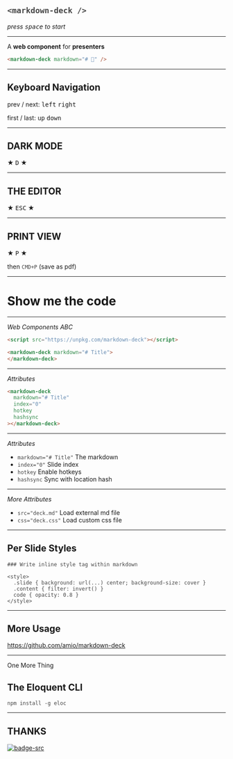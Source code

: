 ## `<markdown-deck />`

*press <kbd>space</kbd> to start*

---

A __web component__ for __presenters__

```html
<markdown-deck markdown="# 🦄" />
```

---

## Keyboard Navigation

prev / next: <kbd>left</kbd> <kbd>right</kbd>

first / last: <kbd>up</kbd> <kbd>down</kbd>

---

## DARK MODE

★ <kbd>D</kbd> ★

---

## THE EDITOR

★ <kbd>ESC</kbd> ★

---

## PRINT VIEW

★ <kbd>P</kbd> ★

then `CMD+P` (save as pdf)

---

# Show me the code

---

*Web Components ABC*

```html
<script src="https://unpkg.com/markdown-deck"></script>

<markdown-deck markdown="# Title">
</markdown-deck>
```

---

*Attributes*

```html
<markdown-deck
  markdown="# Title" 
  index="0"
  hotkey
  hashsync
></markdown-deck>
```

---

*Attributes*

- `markdown="# Title"` The markdown
- `index="0"` Slide index
- `hotkey` Enable hotkeys
- `hashsync` Sync with location hash

---

*More Attributes*

- `src="deck.md"` Load external md file
- `css="deck.css"` Load custom css file

---

## Per Slide Styles

```
### Write inline style tag within markdown

<style>
  .slide { background: url(...) center; background-size: cover }
  .content { filter: invert() }
  code { opacity: 0.8 }
</style>
```

<style>
.slide {
  background: url(https://el-capitan.now.sh) center;
  background-size: cover;
}
.content { filter: invert() }
code { opacity: 0.8 }
</style>

---

## More Usage

https://github.com/amio/markdown-deck

---

One More Thing

## The Eloquent CLI

```
npm install -g eloc
```

---

## THANKS

[![badge-src]][badge-link]

[badge-src]: https://badgen.net/badge/github/amio%2Fmarkdown-deck?icon&label&scale=2
[badge-link]: https://github.com/amio/markdown-deck
